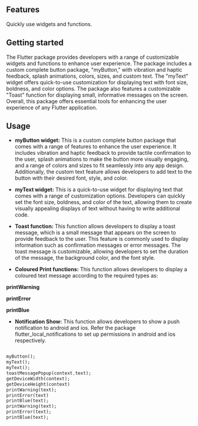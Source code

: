 ## Features

Quickly use widgets and functions.

## Getting started

The Flutter package provides developers with a range of customizable widgets and functions to enhance user experience. The package includes a custom complete button package, "myButton," with vibration and haptic feedback, splash animations, colors, sizes, and custom text. The "myText" widget offers quick-to-use customization for displaying text with font size, boldness, and color options. The package also features a customizable "Toast" function for displaying small, informative messages on the screen. Overall, this package offers essential tools for enhancing the user experience of any Flutter application.

## Usage

- **myButton widget:** This is a custom complete button package that comes with a range of features to enhance the user experience. It includes vibration and haptic feedback to provide tactile confirmation to the user, splash animations to make the button more visually engaging, and a range of colors and sizes to fit seamlessly into any app design. Additionally, the custom text feature allows developers to add text to the button with their desired font, style, and color.

- **myText widget:** This is a quick-to-use widget for displaying text that comes with a range of customization options. Developers can quickly set the font size, boldness, and color of the text, allowing them to create visually appealing displays of text without having to write additional code.

- **Toast function:** This function allows developers to display a toast message, which is a small message that appears on the screen to provide feedback to the user. This feature is commonly used to display information such as confirmation messages or error messages. The toast message is customizable, allowing developers to set the duration of the message, the background color, and the font style.

- **Coloured Print functions:** This function allows developers to display a coloured text message according to the required types as:

**printWarning**

**printError**

**printBlue**

- **Notification Show:** This function allows developers to show a push notification to android and ios. Refer the package flutter_local_notifications to set up permissions in android and ios respectively.

```dart

myButton();
myText();
myText();
toastMessagePopup(context,text);
getDeviceWidth(context);
getDeviceHeight(context)
printWarning(text);
printError(text)
printBlue(text);
printWarning(text);
printError(text);
printBlue(text);

```
